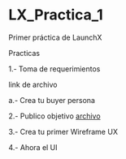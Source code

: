 # LX_Practica_1
Primer práctica de LaunchX

Practicas

<p>
  1.- Toma de requerimientos
<p/>

  link de archivo
  
<p> 
  a.- Crea tu buyer persona
</p>
  
<p dir="auto">
  2.- Publico objetivo
  <a href="htps://github.com/Angosk/LX_Practica_1/blob/main/abogabootPublicoObjetivo.png">archivo</a>
</p>

<p>
  3.- Crea tu primer Wireframe UX
<p/>

<p>
  4.- Ahora el UI
<P/>
 
